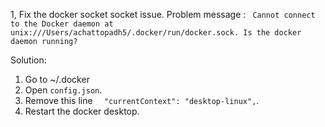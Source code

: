 1, Fix the docker socket  socket issue. 
Problem message :
``` Cannot connect to the Docker daemon at unix:///Users/achattopadh5/.docker/run/docker.sock. Is the docker daemon running?```

Solution: 
 1. Go to ~/.docker
 2. Open `config.json`.
 3. Remove this line `	"currentContext": "desktop-linux",`.
 4. Restart the docker desktop.
